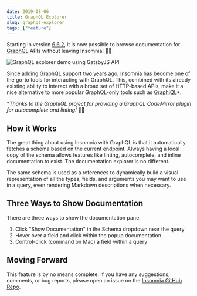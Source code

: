 ```yaml
---
date: 2019-08-06
title: GraphQL Explorer
slug: graphql-explorer
tags: ["feature"]
---
```


Starting in version [6.6.2](/changelog/6.6.2/), it is now possible to browse documentation for 
[GraphQL](http://graphql.org/) APIs without leaving Insomnia! 🤗🔥

![GraphQL explorer demo using GatsbyJS API](/images/screens/gql-explorer.gif)

Since adding GraphQL support [two years ago](/blog/introducing-graphql), Insomnia has become 
one of the go-to tools for interacting with GraphQL. This, combined with its already existing
ability to interact with a broad set of HTTP-based APIs, make it a nice alternative to more
popular GraphQL-only tools such as [GraphiQL](https://github.com/graphql/graphiql)*.

**Thanks to the GraphiQL project for providing a GraphQL CodeMirror plugin for autocomplete
and linting!* 🤗💜


## How it Works

The great thing about using Insomnia with GraphQL is that it automatically fetches a schema
based on the current endpoint. Always having a local copy of the schema allows 
features like linting, autocomplete, and inline documentation to exist. The documentation explorer
is no different. 

The same schema is used as a references to dynamically build a visual 
representation of all the types, fields, and arguments you may want to use in a query, even
rendering Markdown descriptions when necessary.


## Three Ways to Show Documentation

There are three ways to show the documentation pane.

1. Click "Show Documentation" in the Schema dropdown near the query
1. Hover over a field and click within the popup documentation
1. Control-click (command on Mac) a field within a query


## Moving Forward

This feature is by no means complete. If you have any suggestions, comments, or bug reports, 
please open an issue on the [Insomnia GitHub Repo](https://github.com/getinsomnia/insomnia).
